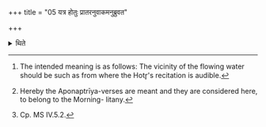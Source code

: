 +++
title = "05 यत्र होतुः प्रातरनुवाकमनुब्रुवत"

+++

<details><summary>थिते</summary>

5. On the place[^1] where they hear the Morning-litany-recitation[^2] by the Hotr̥, at that place the Adhvaryu scoops water from the flowing (-water).[^3]  

[^1]: The intended meaning is as follows: The vicinity of the flowing water should be such as from where the Hotr̥'s recitation is audible.   

[^2]: Hereby the Aponaptrīya-verses are meant and they are considered here, to belong to the Morning- litany.   

[^3]: Cp. MS IV.5.2.  
</details>
